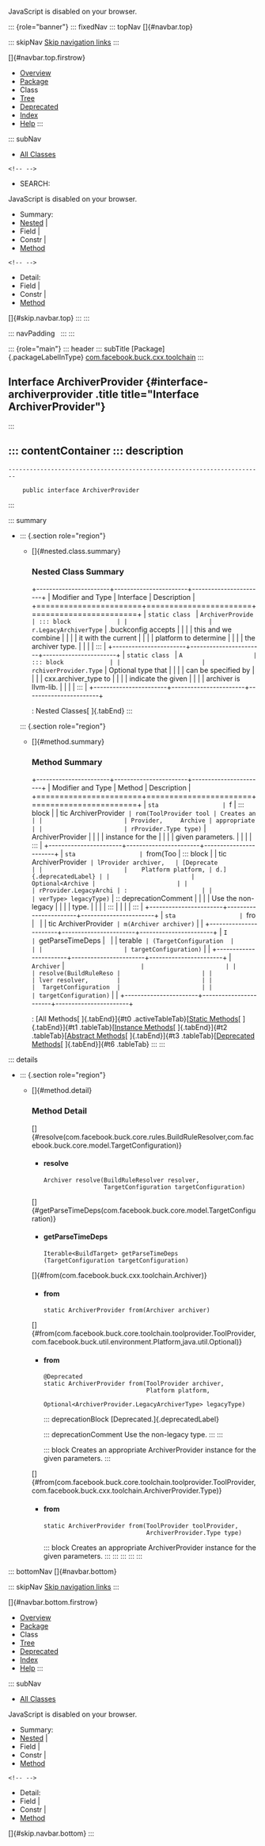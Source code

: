 <div>

JavaScript is disabled on your browser.

</div>

::: {role="banner"}
::: fixedNav
::: topNav
[]{#navbar.top}

::: skipNav
[Skip navigation links](#skip.navbar.top "Skip navigation links")
:::

[]{#navbar.top.firstrow}

-   [Overview](../../../../../index.html)
-   [Package](package-summary.html)
-   Class
-   [Tree](package-tree.html)
-   [Deprecated](../../../../../deprecated-list.html)
-   [Index](../../../../../index-all.html)
-   [Help](../../../../../help-doc.html)
:::

::: subNav
-   [All Classes](../../../../../allclasses.html)

```{=html}
<!-- -->
```
-   SEARCH:

<div>

<div>

JavaScript is disabled on your browser.

</div>

</div>

<div>

-   Summary: 
-   [Nested](#nested.class.summary) \| 
-   Field \| 
-   Constr \| 
-   [Method](#method.summary)

```{=html}
<!-- -->
```
-   Detail: 
-   Field \| 
-   Constr \| 
-   [Method](#method.detail)

</div>

[]{#skip.navbar.top}
:::
:::

::: navPadding
 
:::
:::

::: {role="main"}
::: header
::: subTitle
[Package]{.packageLabelInType} [com.facebook.buck.cxx.toolchain](package-summary.html)
:::

## Interface ArchiverProvider {#interface-archiverprovider .title title="Interface ArchiverProvider"}
:::

::: contentContainer
::: description
-   

    ------------------------------------------------------------------------

        public interface ArchiverProvider
:::

::: summary
-   ::: {.section role="region"}
    -   []{#nested.class.summary}

        ### Nested Class Summary

        +-----------------------+-----------------------+-----------------------+
        | Modifier and Type     | Interface             | Description           |
        +=======================+=======================+=======================+
        | `static class `       | `ArchiverProvide      | ::: block             |
        |                       | r.LegacyArchiverType` | .buckconfig accepts   |
        |                       |                       | this and we combine   |
        |                       |                       | it with the current   |
        |                       |                       | platform to determine |
        |                       |                       | the archiver type.    |
        |                       |                       | :::                   |
        +-----------------------+-----------------------+-----------------------+
        | `static class `       | `A                    | ::: block             |
        |                       | rchiverProvider.Type` | Optional type that    |
        |                       |                       | can be specified by   |
        |                       |                       | cxx.archiver_type to  |
        |                       |                       | indicate the given    |
        |                       |                       | archiver is llvm-lib. |
        |                       |                       | :::                   |
        +-----------------------+-----------------------+-----------------------+

        : Nested Classes[ ]{.tabEnd}
    :::

    ::: {.section role="region"}
    -   []{#method.summary}

        ### Method Summary

        +-----------------------+-----------------------+-----------------------+
        | Modifier and Type     | Method                | Description           |
        +=======================+=======================+=======================+
        | `sta                  | `f                    | ::: block             |
        | tic ArchiverProvider` | rom​(ToolProvider tool | Creates an            |
        |                       | Provider,     Archive | appropriate           |
        |                       | rProvider.Type type)` | ArchiverProvider      |
        |                       |                       | instance for the      |
        |                       |                       | given parameters.     |
        |                       |                       | :::                   |
        +-----------------------+-----------------------+-----------------------+
        | `sta                  | `from​(Too             | ::: block             |
        | tic ArchiverProvider` | lProvider archiver,   | [Deprecate            |
        |                       |    Platform platform, | d.]{.deprecatedLabel} |
        |                       |      Optional<Archive |                       |
        |                       | rProvider.LegacyArchi | :                     |
        |                       | verType> legacyType)` | :: deprecationComment |
        |                       |                       | Use the non-legacy    |
        |                       |                       | type.                 |
        |                       |                       | :::                   |
        |                       |                       | :::                   |
        +-----------------------+-----------------------+-----------------------+
        | `sta                  | `fro                  |                       |
        | tic ArchiverProvider` | m​(Archiver archiver)` |                       |
        +-----------------------+-----------------------+-----------------------+
        | `I                    | `getParseTimeDeps     |                       |
        | terable<BuildTarget>` | ​(TargetConfiguration  |                       |
        |                       | targetConfiguration)` |                       |
        +-----------------------+-----------------------+-----------------------+
        | `Archiver`            | `                     |                       |
        |                       | resolve​(BuildRuleReso |                       |
        |                       | lver resolver,        |                       |
        |                       |  TargetConfiguration  |                       |
        |                       | targetConfiguration)` |                       |
        +-----------------------+-----------------------+-----------------------+

        : [All Methods[ ]{.tabEnd}]{#t0 .activeTableTab}[[Static
        Methods](javascript:show(1);)[ ]{.tabEnd}]{#t1
        .tableTab}[[Instance
        Methods](javascript:show(2);)[ ]{.tabEnd}]{#t2
        .tableTab}[[Abstract
        Methods](javascript:show(4);)[ ]{.tabEnd}]{#t3
        .tableTab}[[Deprecated
        Methods](javascript:show(32);)[ ]{.tabEnd}]{#t6 .tableTab}
    :::
:::

::: details
-   ::: {.section role="region"}
    -   []{#method.detail}

        ### Method Detail

        []{#resolve(com.facebook.buck.core.rules.BuildRuleResolver,com.facebook.buck.core.model.TargetConfiguration)}

        -   #### resolve

            ``` methodSignature
            Archiver resolve​(BuildRuleResolver resolver,
                             TargetConfiguration targetConfiguration)
            ```

        []{#getParseTimeDeps(com.facebook.buck.core.model.TargetConfiguration)}

        -   #### getParseTimeDeps

            ``` methodSignature
            Iterable<BuildTarget> getParseTimeDeps​(TargetConfiguration targetConfiguration)
            ```

        []{#from(com.facebook.buck.cxx.toolchain.Archiver)}

        -   #### from

            ``` methodSignature
            static ArchiverProvider from​(Archiver archiver)
            ```

        []{#from(com.facebook.buck.core.toolchain.toolprovider.ToolProvider,com.facebook.buck.util.environment.Platform,java.util.Optional)}

        -   #### from

            ``` methodSignature
            @Deprecated
            static ArchiverProvider from​(ToolProvider archiver,
                                         Platform platform,
                                         Optional<ArchiverProvider.LegacyArchiverType> legacyType)
            ```

            ::: deprecationBlock
            [Deprecated.]{.deprecatedLabel}

            ::: deprecationComment
            Use the non-legacy type.
            :::
            :::

            ::: block
            Creates an appropriate ArchiverProvider instance for the
            given parameters.
            :::

        []{#from(com.facebook.buck.core.toolchain.toolprovider.ToolProvider,com.facebook.buck.cxx.toolchain.ArchiverProvider.Type)}

        -   #### from

            ``` methodSignature
            static ArchiverProvider from​(ToolProvider toolProvider,
                                         ArchiverProvider.Type type)
            ```

            ::: block
            Creates an appropriate ArchiverProvider instance for the
            given parameters.
            :::
    :::
:::
:::
:::

::: bottomNav
[]{#navbar.bottom}

::: skipNav
[Skip navigation links](#skip.navbar.bottom "Skip navigation links")
:::

[]{#navbar.bottom.firstrow}

-   [Overview](../../../../../index.html)
-   [Package](package-summary.html)
-   Class
-   [Tree](package-tree.html)
-   [Deprecated](../../../../../deprecated-list.html)
-   [Index](../../../../../index-all.html)
-   [Help](../../../../../help-doc.html)
:::

::: subNav
-   [All Classes](../../../../../allclasses.html)

<div>

<div>

JavaScript is disabled on your browser.

</div>

</div>

<div>

-   Summary: 
-   [Nested](#nested.class.summary) \| 
-   Field \| 
-   Constr \| 
-   [Method](#method.summary)

```{=html}
<!-- -->
```
-   Detail: 
-   Field \| 
-   Constr \| 
-   [Method](#method.detail)

</div>

[]{#skip.navbar.bottom}
:::
